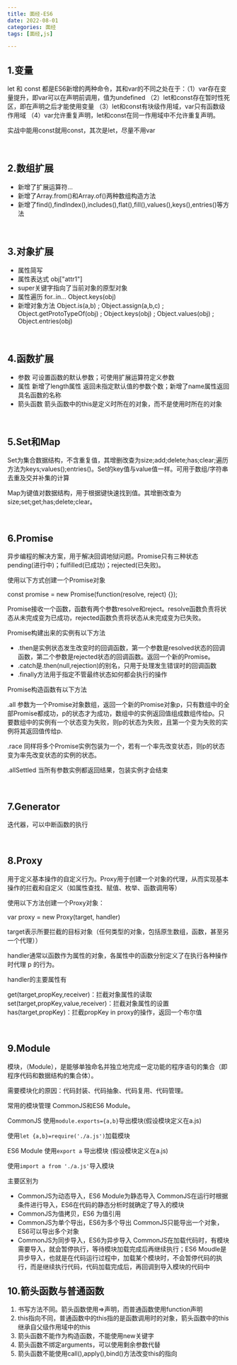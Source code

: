 ```yaml
---
title: 面经-ES6
date: 2022-08-01
categories: 面经
tags: [面经,js]

---
```


## 1.变量

let 和 const 都是ES6新增的两种命令，其和var的不同之处在于：（1）var存在变量提升，即var可以在声明前调用，值为undefined （2）let和const存在暂时性死区，即在声明之后才能使用变量 （3）let和const有块级作用域，var只有函数级作用域 （4）var允许重复声明，let和const在同一作用域中不允许重复声明。

实战中能用const就用const，其次是let，尽量不用var

<br/>

## 2.数组扩展

- 新增了扩展运算符...
- 新增了Array.from()和Array.of()两种数组构造方法
- 新增了find(),findIndex(),includes(),flat(),fill(),values(),keys(),entries()等方法

<br/>

## 3.对象扩展

- 属性简写
- 属性表达式  obj["attr1"]
- super关键字指向了当前对象的原型对象
- 属性遍历 for..in...    Object.keys(obj)
- 新增对象方法 Object.is(a,b) ; Object.assign(a,b,c) ; Object.getProtoTypeOf(obj) ; Object.keys(obj) ; Object.values(obj) ; Object.entries(obj)

<br/>

## 4.函数扩展

- 参数 可设置函数的默认参数；可使用扩展运算符定义参数
- 属性 新增了length属性 返回未指定默认值的参数个数；新增了name属性返回具名函数的名称
- 箭头函数 箭头函数中的this是定义时所在的对象，而不是使用时所在的对象

<br/>

## 5.Set和Map

Set为集合数据结构，不含重复值，其增删改查为size;add;delete;has;clear;遍历方法为keys;values();entries()。Set的key值与value值一样。可用于数组/字符串去重及交并补集的计算

Map为键值对数据结构，用于根据键快速找到值。其增删改查为size;set;get;has;delete;clear。

<br/>

## 6.Promise

异步编程的解决方案，用于解决回调地狱问题。Promise只有三种状态pending(进行中)；fulfilled(已成功)；rejected(已失败)。

使用以下方式创建一个Promise对象

const promise = new Promise(function(resolve, reject) {});

Promise接收一个函数，函数有两个参数resolve和reject。resolve函数负责将状态从未完成变为已成功，rejected函数负责将状态从未完成变为已失败。

Promise构建出来的实例有以下方法

- .then是实例状态发生改变时的回调函数，第一个参数是resolved状态的回调函数，第二个参数是rejected状态的回调函数。返回一个新的Promise。
- .catch是.then(null,rejection)的别名，只用于处理发生错误时的回调函数
- .finally方法用于指定不管最终状态如何都会执行的操作

Promise构造函数有以下方法

.all 参数为一个Promise对象数组，返回一个新的Promise对象p，只有数组中的全部Promise都成功，p的状态才为成功，数组中的实例返回值组成数组传给p。只要数组中的实例有一个状态变为失败，则p的状态为失败，且第一个变为失败的实例将其返回值传给p.

.race 同样将多个Promise实例包装为一个，若有一个率先改变状态，则p的状态变为率先改变状态的实例的状态。

.allSettled 当所有参数实例都返回结果，包装实例才会结束

<br/>

## 7.Generator

迭代器，可以中断函数的执行

<br/>

## 8.Proxy

用于定义基本操作的自定义行为。Proxy用于创建一个对象的代理，从而实现基本操作的拦截和自定义（如属性查找、赋值、枚举、函数调用等）

使用以下方法创建一个Proxy对象：

var proxy = new Proxy(target, handler)

target表示所要拦截的目标对象（任何类型的对象，包括原生数组，函数，甚至另一个代理））

handler通常以函数作为属性的对象，各属性中的函数分别定义了在执行各种操作时代理 p 的行为。

handler的主要属性有

get(target,propKey,receiver)：拦截对象属性的读取
set(target,propKey,value,receiver)：拦截对象属性的设置
has(target,propKey)：拦截propKey in proxy的操作，返回一个布尔值

<br/>

## 9.Module

模块，（Module），是能够单独命名并独立地完成一定功能的程序语句的集合（即程序代码和数据结构的集合体）。

需要模块化的原因：代码封装、代码抽象、代码复用、代码管理。

常用的模块管理 CommonJS和ES6 Module。

CommonJS 使用`module.exports={a,b}`导出模块(假设模块定义在a.js)

使用`let {a,b}=require('./a.js')`加载模块

ES6 Module 使用`export a` 导出模块 (假设模块定义在a.js)

使用`import a from './a.js'`导入模块

主要区别为

- CommonJS为动态导入，ES6 Module为静态导入  CommonJS在运行时根据条件进行导入，ES6在代码的静态分析时就确定了导入的模块
- CommonJS为值拷贝，ES6 为值引用 
- CommonJS为单个导出，ES6为多个导出 CommonJS只能导出一个对象，ES6可以导出多个对象
- CommonJS为同步导入，ES6为异步导入 CommonJS在加载代码时，有模块需要导入，就会暂停执行，等待模块加载完成后再继续执行；ES6 Moudle是异步导入，也就是在代码运行过程中，加载某个模块时，不会暂停代码的执行，而是继续执行代码，代码加载完成后，再回调到导入模块的代码中

## 10.箭头函数与普通函数

1. 书写方法不同。箭头函数使用=>声明，而普通函数使用function声明
2. this指向不同，普通函数中的this指的是函数调用时的对象，箭头函数中的this继承自父级作用域中的this
3. 箭头函数不能作为构造函数，不能使用new关键字
4. 箭头函数不绑定arguments，可以使用剩余参数代替
5. 箭头函数不能使用call(),apply(),bind()方法改变this的指向
